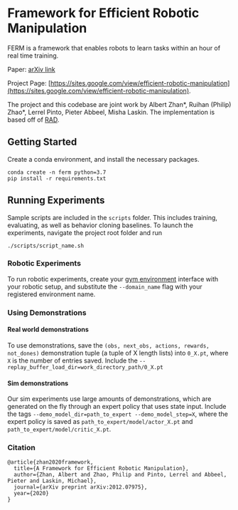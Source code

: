 # Framework for Efficient Robotic Manipulation
FERM is a framework that enables robots to learn tasks within an hour of real time training. 

Paper: [arXiv link](https://arxiv.org/abs/2012.07975)

Project Page: [https://sites.google.com/view/efficient-robotic-manipulation](https://sites.google.com/view/efficient-robotic-manipulation).

The project and this codebase are joint work by Albert Zhan*, Ruihan (Philip) Zhao*, Lerrel Pinto, Pieter Abbeel, Misha Laskin. The implementation is based off of [RAD](https://github.com/mlaskin/rad).

## Getting Started

Create a conda environment, and install the necessary packages.

```
conda create -n ferm python=3.7
pip install -r requirements.txt
```

## Running Experiments

Sample scripts are included in the ```scripts``` folder. This includes training, evaluating, as well as behavior cloning baselines. To launch the experiments, navigate the project root folder and run

```
./scripts/script_name.sh
```

### Robotic Experiments

To run robotic experiments, create your [gym environment](https://github.com/openai/gym) interface with your robotic setup, and substitute the ```--domain_name``` flag with your registered environment name.

### Using Demonstrations

#### Real world demonstrations

To use demonstrations, save the ```(obs, next_obs, actions, rewards, not_dones)``` demonstration tuple (a tuple of X length lists) into ```0_X.pt```, where ```X``` is the number of entries saved. Include the ```--replay_buffer_load_dir=work_directory_path/0_X.pt```

#### Sim demonstrations

Our sim experiments use large amounts of demonstrations, which are generated on the fly through an expert policy that uses state input. Include the tags ```--demo_model_dir=path_to_expert --demo_model_step=X```, where the expert policy is saved as ```path_to_expert/model/actor_X.pt``` and ```path_to_expert/model/critic_X.pt```.

### Citation
  
```
@article{zhan2020framework,
  title={A Framework for Efficient Robotic Manipulation},
  author={Zhan, Albert and Zhao, Philip and Pinto, Lerrel and Abbeel, Pieter and Laskin, Michael},
  journal={arXiv preprint arXiv:2012.07975},
  year={2020}
}
```
